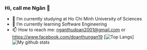 ### Hi, call me Ngân 👋


- 🔭 I’m currently studying at Ho Chi Minh University of Sciences
- 🌱 I’m currently learning Software Engineering
- 📫 How to reach me: nganthudoan2001@gmail.com or https://www.facebook.com/doanthungan19
[![Top Langs](https://github-readme-stats.vercel.app/api/top-langs/?username=thungan1909)]
![My github stats](https://github-readme-stats.vercel.app/api?username=thungan1909&show_icons=true)
